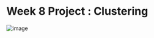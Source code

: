 Week 8 Project : Clustering
==========================
![image](https://user-images.githubusercontent.com/46783629/127748330-ad4bffc5-439a-436c-adc1-1588abbf0413.png)
